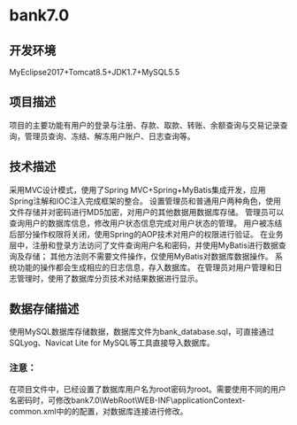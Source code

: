 # bank7.0
## 开发环境
MyEclipse2017+Tomcat8.5+JDK1.7+MySQL5.5
## 项目描述
项目的主要功能有用户的登录与注册、存款、取款、转账、余额查询与交易记录查询，管理员查询、冻结、解冻用户账户、日志查询等。 
## 技术描述
采用MVC设计模式，使用了Spring MVC+Spring+MyBatis集成开发，应用Spring注解和IOC注入完成框架的整合。
设置管理员和普通用户两种角色，使用文件存储并对密码进行MD5加密，对用户的其他数据用数据库存储。
管理员可以查询用户的数据库信息，修改用户状态信息完成对用户状态的管理。
用户被冻结后部分操作权限将关闭，使用Spring的AOP技术对用户的权限进行验证。
在业务层中，注册和登录方法访问了文件查询用户名和密码，并使用MyBatis进行数据查询及存储；
其他方法则不需要文件操作，仅使用MyBatis对数据库数据操作。
系统功能的操作都会生成相应的日志信息，存入数据库。
在管理员对用户管理和日志管理时，使用了数据库分页技术对结果数据进行显示。
## 数据存储描述
使用MySQL数据库存储数据，数据库文件为bank_database.sql，可直接通过SQLyog、Navicat Lite for MySQL等工具直接导入数据库。
### 注意：
在项目文件中，已经设置了数据库用户名为root密码为root。需要使用不同的用户名密码时，可修改bank7.0\WebRoot\WEB-INF\applicationContext-common.xml中的<bean id="dataSource" class="org.apache.commons.dbcp.BasicDataSource">的配置，对数据库连接进行修改。
